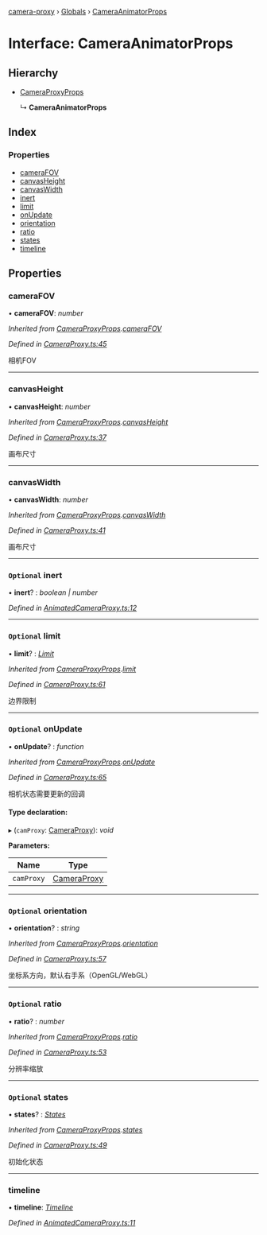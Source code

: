 [camera-proxy](../README.md) › [Globals](../globals.md) › [CameraAnimatorProps](cameraanimatorprops.md)

# Interface: CameraAnimatorProps

## Hierarchy

* [CameraProxyProps](cameraproxyprops.md)

  ↳ **CameraAnimatorProps**

## Index

### Properties

* [cameraFOV](cameraanimatorprops.md#camerafov)
* [canvasHeight](cameraanimatorprops.md#canvasheight)
* [canvasWidth](cameraanimatorprops.md#canvaswidth)
* [inert](cameraanimatorprops.md#optional-inert)
* [limit](cameraanimatorprops.md#optional-limit)
* [onUpdate](cameraanimatorprops.md#optional-onupdate)
* [orientation](cameraanimatorprops.md#optional-orientation)
* [ratio](cameraanimatorprops.md#optional-ratio)
* [states](cameraanimatorprops.md#optional-states)
* [timeline](cameraanimatorprops.md#timeline)

## Properties

###  cameraFOV

• **cameraFOV**: *number*

*Inherited from [CameraProxyProps](cameraproxyprops.md).[cameraFOV](cameraproxyprops.md#camerafov)*

*Defined in [CameraProxy.ts:45](https://github.com/alibaba/camera-proxy/blob/69cc03f/src/CameraProxy.ts#L45)*

相机FOV

___

###  canvasHeight

• **canvasHeight**: *number*

*Inherited from [CameraProxyProps](cameraproxyprops.md).[canvasHeight](cameraproxyprops.md#canvasheight)*

*Defined in [CameraProxy.ts:37](https://github.com/alibaba/camera-proxy/blob/69cc03f/src/CameraProxy.ts#L37)*

画布尺寸

___

###  canvasWidth

• **canvasWidth**: *number*

*Inherited from [CameraProxyProps](cameraproxyprops.md).[canvasWidth](cameraproxyprops.md#canvaswidth)*

*Defined in [CameraProxy.ts:41](https://github.com/alibaba/camera-proxy/blob/69cc03f/src/CameraProxy.ts#L41)*

画布尺寸

___

### `Optional` inert

• **inert**? : *boolean | number*

*Defined in [AnimatedCameraProxy.ts:12](https://github.com/alibaba/camera-proxy/blob/69cc03f/src/AnimatedCameraProxy.ts#L12)*

___

### `Optional` limit

• **limit**? : *[Limit](limit.md)*

*Inherited from [CameraProxyProps](cameraproxyprops.md).[limit](cameraproxyprops.md#optional-limit)*

*Defined in [CameraProxy.ts:61](https://github.com/alibaba/camera-proxy/blob/69cc03f/src/CameraProxy.ts#L61)*

边界限制

___

### `Optional` onUpdate

• **onUpdate**? : *function*

*Inherited from [CameraProxyProps](cameraproxyprops.md).[onUpdate](cameraproxyprops.md#optional-onupdate)*

*Defined in [CameraProxy.ts:65](https://github.com/alibaba/camera-proxy/blob/69cc03f/src/CameraProxy.ts#L65)*

相机状态需要更新的回调

#### Type declaration:

▸ (`camProxy`: [CameraProxy](../classes/cameraproxy.md)): *void*

**Parameters:**

Name | Type |
------ | ------ |
`camProxy` | [CameraProxy](../classes/cameraproxy.md) |

___

### `Optional` orientation

• **orientation**? : *string*

*Inherited from [CameraProxyProps](cameraproxyprops.md).[orientation](cameraproxyprops.md#optional-orientation)*

*Defined in [CameraProxy.ts:57](https://github.com/alibaba/camera-proxy/blob/69cc03f/src/CameraProxy.ts#L57)*

坐标系方向，默认右手系（OpenGL/WebGL）

___

### `Optional` ratio

• **ratio**? : *number*

*Inherited from [CameraProxyProps](cameraproxyprops.md).[ratio](cameraproxyprops.md#optional-ratio)*

*Defined in [CameraProxy.ts:53](https://github.com/alibaba/camera-proxy/blob/69cc03f/src/CameraProxy.ts#L53)*

分辨率缩放

___

### `Optional` states

• **states**? : *[States](../globals.md#states)*

*Inherited from [CameraProxyProps](cameraproxyprops.md).[states](cameraproxyprops.md#optional-states)*

*Defined in [CameraProxy.ts:49](https://github.com/alibaba/camera-proxy/blob/69cc03f/src/CameraProxy.ts#L49)*

初始化状态

___

###  timeline

• **timeline**: *[Timeline](timeline.md)*

*Defined in [AnimatedCameraProxy.ts:11](https://github.com/alibaba/camera-proxy/blob/69cc03f/src/AnimatedCameraProxy.ts#L11)*
